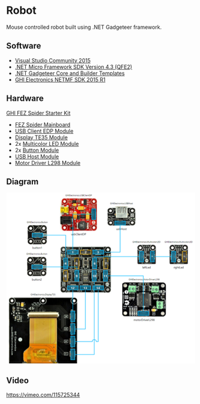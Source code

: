 # Robot
Mouse controlled robot built using .NET Gadgeteer framework.

## Software
* [Visual Studio Community 2015](https://www.visualstudio.com/)
* [.NET Micro Framework SDK Version 4.3 (QFE2)](http://netmf.codeplex.com/)
* [.NET Gadgeteer Core and Builder Templates](http://gadgeteer.codeplex.com/)
* [GHI Electronics NETMF SDK 2015 R1](https://www.ghielectronics.com/support/netmf/sdk/38/ghi-electronics-netmf-sdk-2015-r1)

## Hardware
[GHI FEZ Spider Starter Kit](https://www.ghielectronics.com/catalog/product/297)
* [FEZ Spider Mainboard](https://www.ghielectronics.com/catalog/product/269)
* [USB Client EDP Module](https://www.ghielectronics.com/catalog/product/525)
* [Display TE35 Module](https://www.ghielectronics.com/catalog/product/387)
* 2x [Multicolor LED Module](https://www.ghielectronics.com/catalog/product/272)
* 2x [Button Module](https://www.ghielectronics.com/catalog/product/274)
* [USB Host Module](https://www.ghielectronics.com/catalog/product/270)
* [Motor Driver L298 Module](https://www.ghielectronics.com/catalog/product/315)

## Diagram
![diagram](Diagram.png)

## Video
https://vimeo.com/115725344

